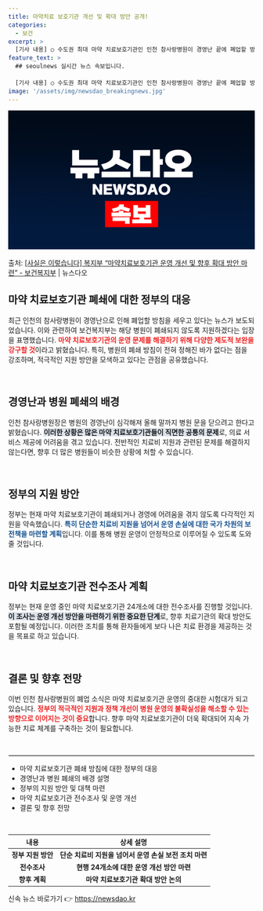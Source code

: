 ```yaml
---
title: 마약치료 보호기관 개선 및 확대 방안 공개!
categories:
  - 보건
excerpt: >
  [기사 내용] ○ 수도권 최대 마약 치료보호기관인 인천 참사랑병원이 경영난 끝에 폐업할 방침을 세운 것으로 …
feature_text: >
  ## seoulnews 실시간 뉴스 속보입니다.

  [기사 내용] ○ 수도권 최대 마약 치료보호기관인 인천 참사랑병원이 경영난 끝에 폐업할 방침을 세운 것으로 …
image: '/assets/img/newsdao_breakingnews.jpg'
---
```


![뉴스다오 속보](/assets/img/newsdao_breakingnews.jpg)

<p>출처: <a href="https://newsdao.kr/1777" rel="dofollow">[사실은 이렇습니다] 복지부 “마약치료보호기관 운영 개선 및 향후 확대 방안 마련” - 보건복지부</a> | 뉴스다오</p>

<h2 data-ke-size="size26">마약 치료보호기관 폐쇄에 대한 정부의 대응</h2>

<p data-ke-size="size16">최근 인천의 참사랑병원이 경영난으로 인해 폐업할 방침을 세우고 있다는 뉴스가 보도되었습니다. 이와 관련하여 보건복지부는 해당 병원이 폐쇄되지 않도록 지원하겠다는 입장을 표명했습니다. <b><span style="color: #ee2323;">마약 치료보호기관의 운영 문제를 해결하기 위해 다양한 제도적 보완을 강구할 것</span></b>이라고 밝혔습니다. 특히, 병원의 폐쇄 방침이 전혀 정해진 바가 없다는 점을 강조하며, 적극적인 지원 방안을 모색하고 있다는 관점을 공유했습니다.</p>

<p data-ke-size="size16">&nbsp;</p>

<h2 data-ke-size="size26">경영난과 병원 폐쇄의 배경</h2>

<p data-ke-size="size16">인천 참사랑병원장은 병원의 경영난이 심각해져 올해 말까지 병원 문을 닫으려고 한다고 밝혔습니다. <b><span style="background-color: #21538527;">이러한 상황은 많은 마약 치료보호기관들이 직면한 공통의 문제</span></b>로, 의료 서비스 제공에 어려움을 겪고 있습니다. 전반적인 치료비 지원과 관련된 문제를 해결하지 않는다면, 향후 더 많은 병원들이 비슷한 상황에 처할 수 있습니다.</p>

<p data-ke-size="size16">&nbsp;</p>

<h2 data-ke-size="size26">정부의 지원 방안</h2>

<p data-ke-size="size16">정부는 현재 마약 치료보호기관이 폐쇄되거나 경영에 어려움을 겪지 않도록 다각적인 지원을 약속했습니다. <b><span style="color: #1a5490;">특히 단순한 치료비 지원을 넘어서 운영 손실에 대한 국가 차원의 보전책을 마련할 계획</span></b>입니다. 이를 통해 병원 운영이 안정적으로 이루어질 수 있도록 도와줄 것입니다.</p>

<p data-ke-size="size16">&nbsp;</p>

<h2 data-ke-size="size26">마약 치료보호기관 전수조사 계획</h2>

<p data-ke-size="size16">정부는 현재 운영 중인 마약 치료보호기관 24개소에 대한 전수조사를 진행할 것입니다. <b><span style="background-color: #21538527;">이 조사는 운영 개선 방안을 마련하기 위한 중요한 단계</span></b>로, 향후 치료기관의 확대 방안도 포함될 예정입니다. 이러한 조치를 통해 환자들에게 보다 나은 치료 환경을 제공하는 것을 목표로 하고 있습니다.</p>

<p data-ke-size="size16">&nbsp;</p>

<h2 data-ke-size="size26">결론 및 향후 전망</h2>

<p data-ke-size="size16">이번 인천 참사랑병원의 폐업 소식은 마약 치료보호기관 운영의 중대한 시험대가 되고 있습니다. <b><span style="color: #ee2323;">정부의 적극적인 지원과 정책 개선이 병원 운영의 불확실성을 해소할 수 있는 방향으로 이어지는 것이 중요</span></b>합니다. 향후 마약 치료보호기관이 더욱 확대되어 지속 가능한 치료 체계를 구축하는 것이 필요합니다.</p>

<p data-ke-size="size16">&nbsp;</p>

<hr style="border: 1px solid #ddd;">

<ul>
<li>마약 치료보호기관 폐쇄 방침에 대한 정부의 대응</li>
<li>경영난과 병원 폐쇄의 배경 설명</li>
<li>정부의 지원 방안 및 대책 마련</li>
<li>마약 치료보호기관 전수조사 및 운영 개선</li>
<li>결론 및 향후 전망</li>
</ul>

<p data-ke-size="size16">&nbsp;</p>

<table>
<thead>
<tr>
<th style="text-align: center;"><b>내용</b></th>
<th style="text-align: center;"><b>상세 설명</b></th>
</tr>
</thead>
<tbody>
<tr>
<td style="text-align: center; height: 17px;"><b>정부 지원 방안</b></td>
<td style="text-align: center; height: 17px;"><b>단순 치료비 지원을 넘어서 운영 손실 보전 조치 마련</b></td>
</tr>
<tr>
<td style="text-align: center; height: 17px;"><b>전수조사</b></td>
<td style="text-align: center; height: 17px;"><b>현행 24개소에 대한 운영 개선 방안 마련</b></td>
</tr>
<tr>
<td style="text-align: center; height: 17px;"><b>향후 계획</b></td>
<td style="text-align: center; height: 17px;"><b>마약 치료보호기관 확대 방안 논의</b></td>
</tr>
</tbody>
</table> 

신속 뉴스 바로가기 👉 <a href="https://newsdao.kr" rel="dofollow">https://newsdao.kr</a>


